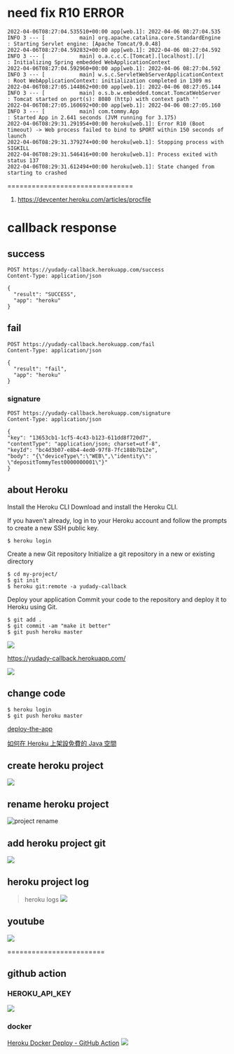 # need fix R10 ERROR
```shell
2022-04-06T08:27:04.535510+00:00 app[web.1]: 2022-04-06 08:27:04.535  INFO 3 --- [           main] org.apache.catalina.core.StandardEngine  : Starting Servlet engine: [Apache Tomcat/9.0.48]
2022-04-06T08:27:04.592832+00:00 app[web.1]: 2022-04-06 08:27:04.592  INFO 3 --- [           main] o.a.c.c.C.[Tomcat].[localhost].[/]       : Initializing Spring embedded WebApplicationContext
2022-04-06T08:27:04.592960+00:00 app[web.1]: 2022-04-06 08:27:04.592  INFO 3 --- [           main] w.s.c.ServletWebServerApplicationContext : Root WebApplicationContext: initialization completed in 1309 ms
2022-04-06T08:27:05.144862+00:00 app[web.1]: 2022-04-06 08:27:05.144  INFO 3 --- [           main] o.s.b.w.embedded.tomcat.TomcatWebServer  : Tomcat started on port(s): 8080 (http) with context path ''
2022-04-06T08:27:05.160692+00:00 app[web.1]: 2022-04-06 08:27:05.160  INFO 3 --- [           main] com.tommy.App                            : Started App in 2.641 seconds (JVM running for 3.175)
2022-04-06T08:29:31.291954+00:00 heroku[web.1]: Error R10 (Boot timeout) -> Web process failed to bind to $PORT within 150 seconds of launch
2022-04-06T08:29:31.379274+00:00 heroku[web.1]: Stopping process with SIGKILL
2022-04-06T08:29:31.546416+00:00 heroku[web.1]: Process exited with status 137
2022-04-06T08:29:31.612494+00:00 heroku[web.1]: State changed from starting to crashed
```


===============================
1. https://devcenter.heroku.com/articles/procfile



# callback response

## success

```http request
POST https://yudady-callback.herokuapp.com/success
Content-Type: application/json

{
  "result": "SUCCESS",
  "app": "heroku"
}
```

## fail

```http request
POST https://yudady-callback.herokuapp.com/fail
Content-Type: application/json

{
  "result": "fail",
  "app": "heroku"
}
```

### signature

```http request
POST https://yudady-callback.herokuapp.com/signature
Content-Type: application/json

{
"key": "13653cb1-1cf5-4c43-b123-611dd8f720d7",
"contentType": "application/json; charset=utf-8",
"keyId": "bc4d3b07-e8b4-4ed0-97f8-7fc188b7b12e",
"body": "{\"deviceType\":\"WEB\",\"identity\": \"depositTommyTest0000000001\"}"
}
```

## about Heroku

Install the Heroku CLI Download and install the Heroku CLI.

If you haven't already, log in to your Heroku account and follow the prompts to create a new SSH public key.

```shell
$ heroku login
```

Create a new Git repository Initialize a git repository in a new or existing directory

```shell
$ cd my-project/
$ git init
$ heroku git:remote -a yudady-callback
```

Deploy your application Commit your code to the repository and deploy it to Heroku using Git.

```shell
$ git add .
$ git commit -am "make it better"
$ git push heroku master
```

![](.README_images/677701de.png)

https://yudady-callback.herokuapp.com/

![](.README_images/55663c88.png)

## change code

```shell
$ heroku login
$ git push heroku master
```


[deploy-the-app](https://devcenter.heroku.com/articles/getting-started-with-java#deploy-the-app)

[如何在 Heroku 上架設免費的 Java 空間](https://www.gss.com.tw/blog/heroku-java-free-space)


## create heroku project
![](.README_images/a8670b14.png)

## rename heroku project 
![project rename](.README_images/d9390c46.png)

## add heroku project git
![](.README_images/799fc353.png)

## heroku project log
> heroku logs
![](.README_images/7b26198d.png)

## youtube

[![](.README_images/dfcb8b3d.png)](https://www.youtube.com/watch?v=KDK5xXPJVIg)


========================

## github action

### HEROKU_API_KEY
![](.README_images/833599c7.png)

### docker
[Heroku Docker Deploy - GitHub Action](https://github.com/marketplace/actions/build-push-and-release-a-docker-container-to-heroku?version=v1.3.3)
![](.README_images/96ac141f.png)


